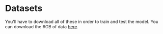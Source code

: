 # Datasets
You'll have to download all of these in order to train and test the model. You can download the 6GB of data [here](https://drive.google.com/file/d/1B4k9wPRQIxCCGWMb_6O_v4cNaNqkVlyg/view?usp=sharing).